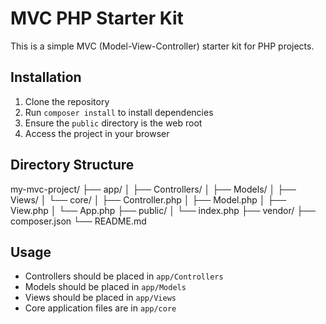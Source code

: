 # MVC PHP Starter Kit

This is a simple MVC (Model-View-Controller) starter kit for PHP projects.

## Installation

1. Clone the repository
2. Run `composer install` to install dependencies
3. Ensure the `public` directory is the web root
4. Access the project in your browser

## Directory Structure

my-mvc-project/
├── app/
│ ├── Controllers/
│ ├── Models/
│ ├── Views/
│ └── core/
│ ├── Controller.php
│ ├── Model.php
│ ├── View.php
│ └── App.php
├── public/
│ └── index.php
├── vendor/
├── composer.json
└── README.md

## Usage

- Controllers should be placed in `app/Controllers`
- Models should be placed in `app/Models`
- Views should be placed in `app/Views`
- Core application files are in `app/core`
